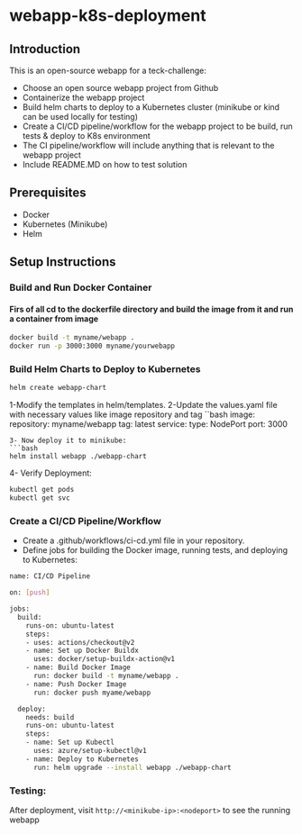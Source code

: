 # webapp-k8s-deployment

## Introduction
This is an open-source webapp for a teck-challenge:

- Choose an open source webapp project from Github
- Containerize the webapp project
- Build helm charts to deploy to a Kubernetes cluster (minikube or kind can be used locally for testing)
- Create a CI/CD pipeline/workflow for the webapp project to be build, run tests & deploy to K8s environment
- The CI pipeline/workflow will include anything that is relevant to the webapp project
- Include README.MD on how to test solution

## Prerequisites
- Docker
- Kubernetes (Minikube)
- Helm

## Setup Instructions

### Build and Run Docker Container
#### Firs of all cd to the dockerfile directory and build the image from it and run a container from image

```bash
docker build -t myname/webapp .
docker run -p 3000:3000 myname/yourwebapp
```
### Build Helm Charts to Deploy to Kubernetes
```bash
helm create webapp-chart
```
1-Modify the templates in helm/templates.
2-Update the values.yaml file with necessary values like image repository and tag
``bash
image:
  repository: myname/webapp
  tag: latest
service:
  type: NodePort
  port: 3000
```
3- Now deploy it to minikube:
```bash
helm install webapp ./webapp-chart
```
4- Verify Deployment:
```bash
kubectl get pods
kubectl get svc
```

### Create a CI/CD Pipeline/Workflow

- Create a .github/workflows/ci-cd.yml file in your repository.
- Define jobs for building the Docker image, running tests, and deploying to Kubernetes:
```bash
name: CI/CD Pipeline

on: [push]

jobs:
  build:
    runs-on: ubuntu-latest
    steps:
    - uses: actions/checkout@v2
    - name: Set up Docker Buildx
      uses: docker/setup-buildx-action@v1
    - name: Build Docker Image
      run: docker build -t myname/webapp .
    - name: Push Docker Image
      run: docker push myame/webapp

  deploy:
    needs: build
    runs-on: ubuntu-latest
    steps:
    - name: Set up Kubectl
      uses: azure/setup-kubectl@v1
    - name: Deploy to Kubernetes
      run: helm upgrade --install webapp ./webapp-chart
```

### Testing:
After deployment, visit `http://<minikube-ip>:<nodeport>` to see the running webapp


